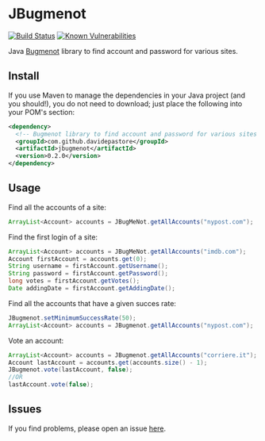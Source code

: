 JBugmenot
=========
[![Build Status](https://travis-ci.org/DavidePastore/JBugmenot.svg?branch=master)](https://travis-ci.org/DavidePastore/JBugmenot)
[![Known Vulnerabilities](https://snyk.io/test/github/davidepastore/jbugmenot/badge.svg)](https://snyk.io/test/github/davidepastore/jbugmenot)

Java [Bugmenot](http://www.bugmenot.com/) library to find account and password for various sites.


Install
-------

If you use Maven to manage the dependencies in your Java project (and you should!), you do not need to download; just place the following into your POM's <dependencies> section:
```xml
<dependency>
  <!-- Bugmenot library to find account and password for various sites -->
  <groupId>com.github.davidepastore</groupId>
  <artifactId>jbugmenot</artifactId>
  <version>0.2.0</version>
</dependency>
```

Usage
-----

Find all the accounts of a site:

```java
ArrayList<Account> accounts = JBugMeNot.getAllAccounts("nypost.com");
```

Find the first login of a site:

```java
ArrayList<Account> accounts = JBugMeNot.getAllAccounts("imdb.com");
Account firstAccount = accounts.get(0);
String username = firstAccount.getUsername();
String password = firstAccount.getPassword();
long votes = firstAccount.getVotes();
Date addingDate = firstAccount.getAddingDate();
```

Find all the accounts that have a given succes rate:

```java
JBugmenot.setMinimumSuccessRate(50);
ArrayList<Account> accounts = JBugmenot.getAllAccounts("nypost.com");
```

Vote an account:

```java
ArrayList<Account> accounts = JBugmenot.getAllAccounts("corriere.it");
Account lastAccount = accounts.get(accounts.size() - 1);
JBugmenot.vote(lastAccount, false);
//OR
lastAccount.vote(false);
```

Issues
------

If you find problems, please open an issue [here](https://github.com/DavidePastore/JBugmenot/issues).
